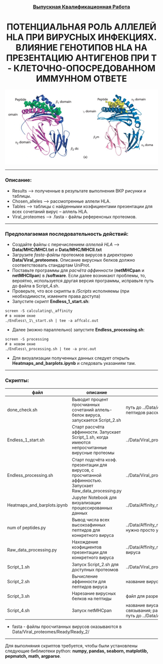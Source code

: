<h3 align="center"><a href="https://www.hse.ru/ba/cmb/students/diplomas/924747369" target="_blank">Выпускная Квалификационная Работа</a></h3>  
<h1 align="center">ПОТЕНЦИАЛЬНАЯ РОЛЬ АЛЛЕЛЕЙ HLA ПРИ ВИРУСНЫХ ИНФЕКЦИЯХ. ВЛИЯНИЕ ГЕНОТИПОВ HLA НА ПРЕЗЕНТАЦИЮ АНТИГЕНОВ 
ПРИ Т - КЛЕТОЧНО-ОПОСРЕДОВАННОМ ИММУННОМ ОТВЕТЕ</h1>

<p align="center">
  <img src="title_img.jpg">
</p>

---  
### Описание:

+ Results –> полученные в результате выполнения ВКР рисунки и таблицы.
+ Chosen_alleles –> рассмотренные аллели HLA.
+ Tables –> таблицы с найденными коэфициентами презентации для всех сочетаний вирус – аллель HLA.
+ Viral_proteomes –> .fasta - файлы референсных протеомов.

---
### Предполагаемая последовательность действий:
+ Создайте файлы с перечислением _аллелей HLA_ –> **Data/MHC/MHCI.txt** и **Data/MHC/MHCII.txt**
+ Загрузите _fasta-файлы_ протеомов вирусов в директорию **Data/Viral_proteomes**. Описание вирусных белков должно соответствовать стандартам UniProt.
+ Поставьте программы для _расчёта аффинности_ (**netMHCpan** и **netMHCIIpan**) в **/software**. Если далее возникают проблемы, то, вероятно, используется другая версия программы, исправьте путь до файла в Script_4.sh.
+ Проверьте, что все скрипты в _/Scripts_ исполняемы (при необходимости, измените права доступа)
+ Запустите скрипт **Endless\_1\_start.sh**:  
```
screen -S calculating\_affinity
# в новом окне
./Endless\_1\_start.sh | tee -a affcalc.out
```
+ Далее (можно параллельно) запустите **Endless\_processing.sh**:  
```
screen -S processing
# в новом окне
./Endless\_processing.sh | tee -a proc.out
```
+ Для визуализации полученных данных следует открыть **Heatmaps\_and\_barplots.ipynb** и следовать указаниям там.  

---
### Cкрипты:  
  
файл| описание| входные данные| результат работы
---- | -----------| --------------| --------------
done\_check.sh| Выводит процент просчианных сочетаний аллель-белок вируса, запускается Script\_2.sh|путь до ../Data/Affinity\_results/(Virname) и число пептидов рассматриваемого вируса|   
Endless\_1\_start.sh| Cтарт рассчёта аффинности.  Запускает Script\_1.sh, когда имеются непросчитанные вирусные протеомы| ../Data/Viral_proteomes/ | все сочетания ../Data/Affinity\_results/(Virname)/(Protein)\_(Allele).tsv
Endless\_processing.sh| Старт подсчёта коэф. презентации для вирусов, с просчитанной аффинностью. Запускает Raw\_data\_processing.py| ../Data/Viral_proteomes/Ready/ | все сочетания ../Data/Affinity\_results/Processed/(Virname)\_(I/II).csv; ../Data/Affinity\_results/Processed/human\_like\_peptides.txt
Heatmaps\_and\_barplots.ipynb| Jupyter Notebook для визуализации процессированных данных| ../Data/Affinity\_results/Processed/(Virname)\_(I/II).csv |все картинки сохраняются в ../Output/
num of peptides.py| Вывод числа всех высокоафинных пептидов для конкретного вируса| ../Data/Affinity\_results/Processed/VirName\_(I/II).csv, нужно просто указать название вируса
Raw\_data\_processing.py| Нахождение коэфициентов презентации для конкретного вируса|../Data/Affinity_results/(Virname)/\*; название вируса | сохраняет 2 таблицы ../Data/Affinity\_results/Processed/Virname\_(I/II).csv
Script\_1.sh| Запуск Script\_2.sh для доступных протеомов| ../Data/Viral\_proteomes/ | |
Script\_2.sh| Вычисление аффинности для пептидов вируса| название вируса | ../Data/Affinity\_results/Affinity\_Virname.txt; ../Data/Affinity\_results/Virname/\*
Script\_3.sh| Нарезание вирусных белков на пептиды| файл для разрезания| tmp/Peptides\_(I/II)(Prot\_name)
Script\_4.sh| Запуск netMHCpan| название виуса; название аллеля; ранг сильного связывания; ранг низкого связывания; класс MHC; путь до ../Data/Affinity\_results/Virname.txt| дополняет Affinity\_Virname.txt; ../Data/Affinity\_results/Virname/(Protein)\_MHC.tsv

* fasta - файлы просчитанных вирусов оказываются в Data/Viral\_proteomes/Ready/Ready\_2/

---
Для выполняния скриптов требуется, чтобы были установлены следующие библиотеки python: **numpy, pandas, seaborn, matplotlib, pepmatch, math, argparse**.










